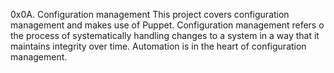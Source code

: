 0x0A. Configuration management
This project covers configuration management and makes use of Puppet. Configuration management refers o the process of systematically handling changes to a system in a way that it maintains integrity over time. Automation is in the heart of configuration management.

